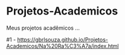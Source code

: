 # Projetos-Academicos
Meus projetos acadêmicos ...

#1 - https://gbrlsouza.github.io/Projetos-Academicos/Na%20Ra%C3%A7a/index.html
